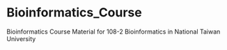 # Bioinformatics_Course
Bioinformatics Course Material for 108-2 Bioinformatics in National Taiwan University
